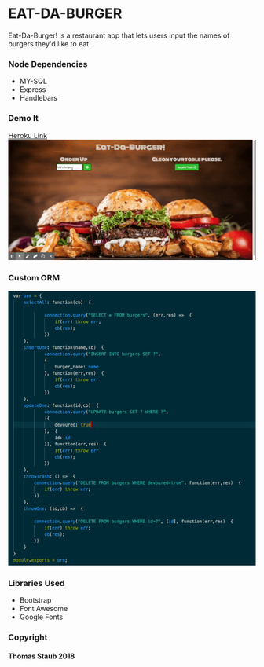# EAT-DA-BURGER
Eat-Da-Burger! is a restaurant app that lets users input the names of burgers they'd like to eat.

### Node Dependencies
- MY-SQL
- Express
- Handlebars
### Demo It
[Heroku Link](https://vast-coast-48173.herokuapp.com/)
![Demo Eat-Da-Burger](/demo.gif)
### Custom ORM
![ORM](/orm.png)
### Libraries Used
- Bootstrap
- Font Awesome
- Google Fonts

### Copyright
#### Thomas Staub 2018
